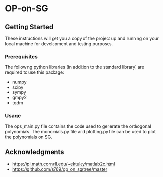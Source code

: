 # OP-on-SG

## Getting Started

These instructions will get you a copy of the project up and running on your local machine for development and testing purposes. 

### Prerequisites

The following python libraries (in addition to the standard library) are required to use this package:

* numpy
* scipy
* sympy
* gmpy2
* tqdm



### Usage

The ops_main.py file contains the code used to generate the orthogonal polynomials. The monomials.py file and plotting.py
file can be used to plot the polynomials on SG.

## Acknowledgments

* https://pi.math.cornell.edu/~ektuley/matlab2c.html
* https://github.com/s769/op_on_sg/tree/master
